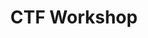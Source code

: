 ---
title: CTF Workshop
description: Challenges for Binary Exploitation Workshop.
url: https://github.com/kablaa/CTF-Workshop
image:
    # url: '/assets/images/cafe.png'
    # alt: 'Cafe'
tags: ['binary-exploitation', 'challenge', 'ctf', 'reverse-engineering']
pubDate: 2023-11-15
draft: false
---